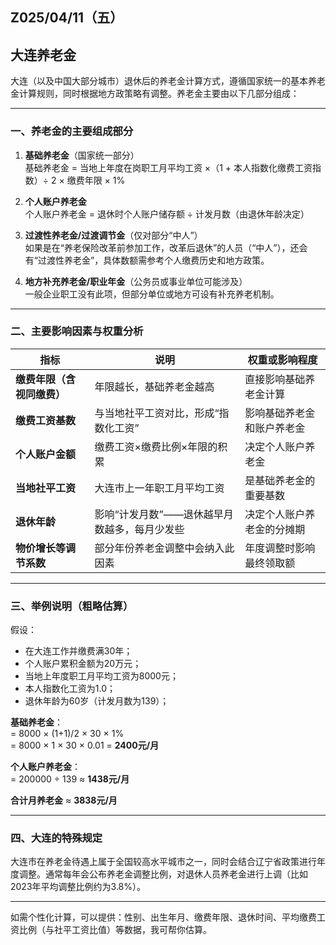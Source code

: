 ## Z025/04/11（五）




## 大连养老金

大连（以及中国大部分城市）退休后的养老金计算方式，遵循国家统一的基本养老金计算规则，同时根据地方政策略有调整。养老金主要由以下几部分组成：

---

### **一、养老金的主要组成部分**

1. **基础养老金**（国家统一部分）  
   基础养老金 = 当地上年度在岗职工月平均工资 ×（1 + 本人指数化缴费工资指数）÷ 2 × 缴费年限 × 1%

2. **个人账户养老金**  
   个人账户养老金 = 退休时个人账户储存额 ÷ 计发月数（由退休年龄决定）

3. **过渡性养老金/过渡调节金**（仅对部分“中人”）  
   如果是在“养老保险改革前参加工作，改革后退休”的人员（“中人”），还会有“过渡性养老金”，具体数额需参考个人缴费历史和地方政策。

4. **地方补充养老金/职业年金**（公务员或事业单位可能涉及）  
   一般企业职工没有此项，但部分单位或地方可设有补充养老机制。

---

### **二、主要影响因素与权重分析**

| 指标 | 说明 | 权重或影响程度 |
|------|------|----------------|
| **缴费年限（含视同缴费）** | 年限越长，基础养老金越高 | 直接影响基础养老金计算 |
| **缴费工资基数** | 与当地社平工资对比，形成“指数化工资” | 影响基础养老金和账户养老金 |
| **个人账户金额** | 缴费工资×缴费比例×年限的积累 | 决定个人账户养老金 |
| **当地社平工资** | 大连市上一年职工月平均工资 | 是基础养老金的重要基数 |
| **退休年龄** | 影响“计发月数”——退休越早月数越多，每月少发些 | 决定个人账户养老金的分摊期 |
| **物价增长等调节系数** | 部分年份养老金调整中会纳入此因素 | 年度调整时影响最终领取额 |

---

### **三、举例说明（粗略估算）**

假设：
- 在大连工作并缴费满30年；
- 个人账户累积金额为20万元；
- 当地上年度职工月平均工资为8000元；
- 本人指数化工资为1.0；
- 退休年龄为60岁（计发月数为139）；

**基础养老金**：  
= 8000 × (1+1)/2 × 30 × 1%  
= 8000 × 1 × 30 × 0.01 = **2400元/月**

**个人账户养老金**：  
= 200000 ÷ 139 ≈ **1438元/月**

**合计月养老金** ≈ **3838元/月**

---

### **四、大连的特殊规定**

大连市在养老金待遇上属于全国较高水平城市之一，同时会结合辽宁省政策进行年度调整。通常每年会公布养老金调整比例，对退休人员养老金进行上调（比如2023年平均调整比例约为3.8%）。

---

如需个性化计算，可以提供：性别、出生年月、缴费年限、退休时间、平均缴费工资比例（与社平工资比值）等数据，我可帮你估算。
